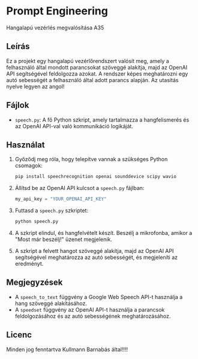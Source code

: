 # Prompt Engineering

Hangalapú vezérlés megvalósítása A35

## Leírás

Ez a projekt egy hangalapú vezérlőrendszert valósít meg, amely a felhasználó által mondott parancsokat szöveggé alakítja, majd az OpenAI API segítségével feldolgozza azokat. A rendszer képes meghatározni egy autó sebességét a felhasználó által adott parancs alapján. Az utasítás nyelve legyen az angol!

## Fájlok

- `speech.py`: A fő Python szkript, amely tartalmazza a hangfelismerés és az OpenAI API-val való kommunikáció logikáját.

## Használat

1. Győződj meg róla, hogy telepítve vannak a szükséges Python csomagok:
    ```sh
    pip install speechrecognition openai sounddevice scipy wavio
    ```

2. Állítsd be az OpenAI API kulcsot a `speech.py` fájlban:
    ```python
    my_api_key = "YOUR_OPENAI_API_KEY"
    ```

3. Futtasd a `speech.py` szkriptet:
    ```sh
    python speech.py
    ```

4. A szkript elindul, és hangfelvételt készít. Beszélj a mikrofonba, amikor a "Most már beszélj!" üzenet megjelenik.

5. A szkript a felvett hangot szöveggé alakítja, majd az OpenAI API segítségével meghatározza az autó sebességét, és megjeleníti az eredményt.

## Megjegyzések

- A `speech_to_text` függvény a Google Web Speech API-t használja a hang szöveggé alakításához.
- A `speedset` függvény az OpenAI API-t használja a parancsok feldolgozásához és az autó sebességének meghatározásához.

## Licenc

Minden jog fenntartva Kullmann Barnabás által!!!!